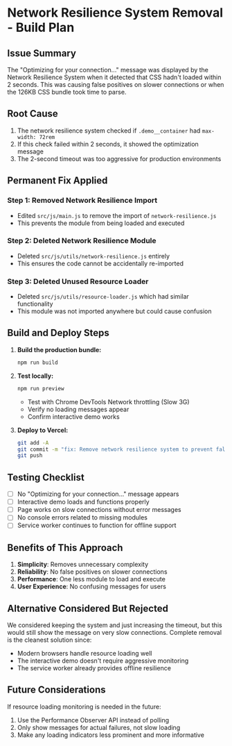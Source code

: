# Network Resilience System Removal - Build Plan

## Issue Summary
The "Optimizing for your connection..." message was displayed by the Network Resilience System when it detected that CSS hadn't loaded within 2 seconds. This was causing false positives on slower connections or when the 126KB CSS bundle took time to parse.

## Root Cause
1. The network resilience system checked if `.demo__container` had `max-width: 72rem` 
2. If this check failed within 2 seconds, it showed the optimization message
3. The 2-second timeout was too aggressive for production environments

## Permanent Fix Applied

### Step 1: Removed Network Resilience Import
- Edited `src/js/main.js` to remove the import of `network-resilience.js`
- This prevents the module from being loaded and executed

### Step 2: Deleted Network Resilience Module
- Deleted `src/js/utils/network-resilience.js` entirely
- This ensures the code cannot be accidentally re-imported

### Step 3: Deleted Unused Resource Loader
- Deleted `src/js/utils/resource-loader.js` which had similar functionality
- This module was not imported anywhere but could cause confusion

## Build and Deploy Steps

1. **Build the production bundle:**
   ```bash
   npm run build
   ```

2. **Test locally:**
   ```bash
   npm run preview
   ```
   - Test with Chrome DevTools Network throttling (Slow 3G)
   - Verify no loading messages appear
   - Confirm interactive demo works

3. **Deploy to Vercel:**
   ```bash
   git add -A
   git commit -m "fix: Remove network resilience system to prevent false loading messages"
   git push
   ```

## Testing Checklist

- [ ] No "Optimizing for your connection..." message appears
- [ ] Interactive demo loads and functions properly
- [ ] Page works on slow connections without error messages
- [ ] No console errors related to missing modules
- [ ] Service worker continues to function for offline support

## Benefits of This Approach

1. **Simplicity**: Removes unnecessary complexity
2. **Reliability**: No false positives on slower connections
3. **Performance**: One less module to load and execute
4. **User Experience**: No confusing messages for users

## Alternative Considered But Rejected

We considered keeping the system and just increasing the timeout, but this would still show the message on very slow connections. Complete removal is the cleanest solution since:
- Modern browsers handle resource loading well
- The interactive demo doesn't require aggressive monitoring
- The service worker already provides offline resilience

## Future Considerations

If resource loading monitoring is needed in the future:
1. Use the Performance Observer API instead of polling
2. Only show messages for actual failures, not slow loading
3. Make any loading indicators less prominent and more informative 